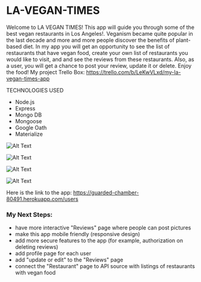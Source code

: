 # LA-VEGAN-TIMES

Welcome to LA VEGAN TIMES! This app will guide you through some of the best vegan restaurants in Los Angeles!. Veganism became quite popular in the last decade and more and more people discover the benefits of plant-based diet. In my app you will get an opportunity to see the list of restaurants that have vegan food, create your own list of restaurants  you would like to visit, and and see the reviews from these restaurants. Also, as a user, you will get a chance to post your review, update it or delete. Enjoy the food!  My project Trello Box: https://trello.com/b/LeKwVLxd/my-la-vegan-times-app          

TECHNOLOGIES USED
*  Node.js
*  Express
*  Mongo DB
*  Mongoose
*  Google Oath
*  Materialize




 ![Alt Text](https://i.imgur.com/GfOyTGe.png)
  
 ![Alt Text](https://i.imgur.com/4BnFl8r.png)
 
  ![Alt Text](https://i.imgur.com/4MlhFJ7.png)
  
  ![Alt Text](https://i.imgur.com/TljGyf1.png)






Here is the link to the app: https://guarded-chamber-80491.herokuapp.com/users



### My Next Steps:
* have more interactive "Reviews" page where people can post pictures
* make this app mobile friendly (responsive design)
* add more secure features to the app (for example, authorization on deleting reviews)
* add profile page for each user
* add "update or edit" to the "Reviews" page
* connect the "Restaurant" page to API source with listings of restaurants with vegan food
